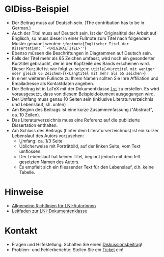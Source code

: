# GIDiss-Beispiel
- Der Beitrag muss auf Deutsch sein. (The contribution has to be in German.)
- Auch der Titel muss auf Deutsch sein. Ist der Originaltitel der Arbeit auf Englisch, so muss dieser in einer Fußnote zum Titel nach folgendem Muster genannt werden:
    `\footnote{Englischer Titel der Dissertation: ``<ORIGINALTITEL>''}`
- Ebenso müssen die Beschriftungen in Diagrammen auf Deutsch sein.
- Falls der Titel mehr als 65 Zeichen umfasst, wird noch ein gesonderter Kurztitel gebraucht, der in der Kopfzeile des Bands erscheinen wird. Dieser Kurztitel ist wie folgt zu setzen:
  `\title[<Kurztitel mit weniger oder gleich 65 Zeichen>]{<Langtitel mit mehr als 65 Zeichen>}`
- In einer weiteren Fußnote zu Ihrem Namen sollten Sie Ihre Affiliation und Emailadresse als Kontaktdaten angeben.
- Der Beitrag ist in LaTeX mit der Dokumentklasse [`lni`](https://github.com/gi-ev/LNI) zu erstellen. Es wird vorausgesetzt, dass von diesem Beispieldokument ausgegangen wird.
- Der Umfang muss genau 10 Seiten sein (inklusive Literaturverzeichnis und Lebenslauf, sh. unten)
- Am Beginn des Beitrags ist eine kurze Zusammenfassung ("Abstract", ca. 10 Zeilen).
- Das Literaturverzeichnis muss eine Referenz auf die publizierte Dissertation enthalten.
- Am Schluss des Beitrags (hinter dem Literaturverzeichnus) ist ein kurzer Lebenslauf des Autors vorzusehen:
  - Umfang: ca. 1/3 Seite 
  - Üblicherweise mit Porträtbild, auf der linken Seite, vom Text umflossen. 
  - Der Lebenslauf hat keinen Titel, beginnt jedoch mit dem fett gesetzten Namen des Autors.
  - Es empfielt sich ein fliessender Text für den Lebenslauf, d.h. keine Tabelle.
# Hinweise
- [Allgemeine Richtlinien für LNI-AutorInnen](https://gi.de/fileadmin/GI/Hauptseite/Service/Publikationen/LNI/LNI-Autorenrichtlinien.docx)
- [Leitfaden zur LNI-Dokumentenklasse](http://mirrors.ctan.org/macros/latex/contrib/lni/lni-instructions.pdf)
# Kontakt
- Fragen und Hilfestellung: Schalten Sie einen [Diskussionsbeitrag](https://github.com/nm-wu/GIDiss-Beispiel/discussions/new)!
- Problem- und Fehlerberichte: Stellen Sie ein [Ticket](https://github.com/nm-wu/GIDiss-Beispiel/issues/new/choose) ein!
